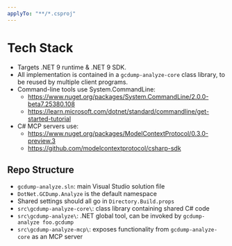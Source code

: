 ```yaml
---
applyTo: "**/*.csproj"
---
```


# Tech Stack

* Targets .NET 9 runtime & .NET 9 SDK.
* All implementation is contained in a `gcdump-analyze-core` class library, to be reused by multiple client programs.
* Command-line tools use System.CommandLine:
  * https://www.nuget.org/packages/System.CommandLine/2.0.0-beta7.25380.108
  * https://learn.microsoft.com/dotnet/standard/commandline/get-started-tutorial
* C# MCP servers use:
  * https://www.nuget.org/packages/ModelContextProtocol/0.3.0-preview.3
  * https://github.com/modelcontextprotocol/csharp-sdk

## Repo Structure

* `gcdump-analyze.sln`: main Visual Studio solution file
* `DotNet.GCDump.Analyze` is the default namespace
* Shared settings should all go in `Directory.Build.props`
* `src\gcdump-analyze-core\`: class library containing shared C# code
* `src\gcdump-analyze\`: .NET global tool, can be invoked by `gcdump-analyze foo.gcdump`
* `src\gcdump-analyze-mcp\`: exposes functionality from `gcdump-analyze-core` as an MCP server
